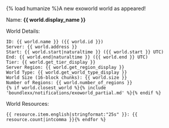 {% load humanize %}A new exoworld world as appeared!

Name: **{{ world.display_name }}**

World Details:
```
ID: {{ world.name }} ({{ world.id }})
Server: {{ world.address }}
Start: {{ world.start|naturaltime }} ({{ world.start }} UTC)
End: {{ world.end|naturaltime }} ({{ world.end }} UTC)
Tier: {{ world.get_tier_display }}
Server Region: {{ world.get_region_display }}
World Type: {{ world.get_world_type_display }}
World Size (16-block chunks): {{ world.size }}
Number of Regions: {{ world.number_of_regions }}
{% if world.closest_world %}{% include 'boundlexx/notifications/exoworld_partial.md' %}{% endif %}
```

World Resources:
```{% for resource in resources %}
{{ resource.item.english|stringformat:"25s" }}: {{ resource.count|intcomma }}{% endfor %}
```
